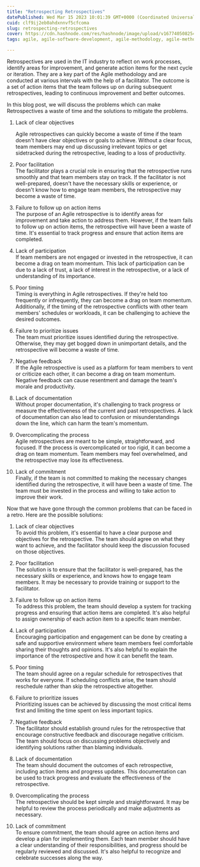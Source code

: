 ```yaml
---
title: "Retrospecting Retrospectives"
datePublished: Wed Mar 15 2023 10:01:39 GMT+0000 (Coordinated Universal Time)
cuid: clf9ij2eb0ahdxnnvf5cfcoma
slug: retrospecting-retrospectives
cover: https://cdn.hashnode.com/res/hashnode/image/upload/v1677405082546/230db992-7cc1-4b00-a39d-ddeaa53da250.png
tags: agile, agile-software-development, agile-methodology, agile-methods, retrosepctive

---
```


Retrospectives are used in the IT industry to reflect on work processes, identify areas for improvement, and generate action items for the next cycle or iteration. They are a key part of the Agile methodology and are conducted at various intervals with the help of a facilitator. The outcome is a set of action items that the team follows up on during subsequent retrospectives, leading to continuous improvement and better outcomes.

In this blog post, we will discuss the problems which can make Retrospectives a waste of time and the solutions to mitigate the problems.

1. Lack of clear objectives
    
    Agile retrospectives can quickly become a waste of time if the team doesn't have clear objectives or goals to achieve. Without a clear focus, team members may end up discussing irrelevant topics or get sidetracked during the retrospective, leading to a loss of productivity.
    
2. Poor facilitation  
    The facilitator plays a crucial role in ensuring that the retrospective runs smoothly and that team members stay on track. If the facilitator is not well-prepared, doesn't have the necessary skills or experience, or doesn't know how to engage team members, the retrospective may become a waste of time.
    
3. Failure to follow up on action items  
    The purpose of an Agile retrospective is to identify areas for improvement and take action to address them. However, if the team fails to follow up on action items, the retrospective will have been a waste of time. It's essential to track progress and ensure that action items are completed.
    
4. Lack of participation  
    If team members are not engaged or invested in the retrospective, it can become a drag on team momentum. This lack of participation can be due to a lack of trust, a lack of interest in the retrospective, or a lack of understanding of its importance.
    
5. Poor timing  
    Timing is everything in Agile retrospectives. If they're held too frequently or infrequently, they can become a drag on team momentum. Additionally, if the timing of the retrospective conflicts with other team members' schedules or workloads, it can be challenging to achieve the desired outcomes.
    
6. Failure to prioritize issues  
    The team must prioritize issues identified during the retrospective. Otherwise, they may get bogged down in unimportant details, and the retrospective will become a waste of time.
    
7. Negative feedback  
    If the Agile retrospective is used as a platform for team members to vent or criticize each other, it can become a drag on team momentum. Negative feedback can cause resentment and damage the team's morale and productivity.
    
8. Lack of documentation  
    Without proper documentation, it's challenging to track progress or measure the effectiveness of the current and past retrospectives. A lack of documentation can also lead to confusion or misunderstandings down the line, which can harm the team's momentum.
    
9. Overcomplicating the process  
    Agile retrospectives are meant to be simple, straightforward, and focused. If the process is overcomplicated or too rigid, it can become a drag on team momentum. Team members may feel overwhelmed, and the retrospective may lose its effectiveness.
    
10. Lack of commitment  
    Finally, if the team is not committed to making the necessary changes identified during the retrospective, it will have been a waste of time. The team must be invested in the process and willing to take action to improve their work.
    

Now that we have gone through the common problems that can be faced in a retro. Here are the possible solutions:

1. Lack of clear objectives  
    To avoid this problem, it's essential to have a clear purpose and objectives for the retrospective. The team should agree on what they want to achieve, and the facilitator should keep the discussion focused on those objectives.
    
2. Poor facilitation  
    The solution is to ensure that the facilitator is well-prepared, has the necessary skills or experience, and knows how to engage team members. It may be necessary to provide training or support to the facilitator.
    
3. Failure to follow up on action items  
    To address this problem, the team should develop a system for tracking progress and ensuring that action items are completed. It's also helpful to assign ownership of each action item to a specific team member.
    
4. Lack of participation  
    Encouraging participation and engagement can be done by creating a safe and supportive environment where team members feel comfortable sharing their thoughts and opinions. It's also helpful to explain the importance of the retrospective and how it can benefit the team.
    
5. Poor timing  
    The team should agree on a regular schedule for retrospectives that works for everyone. If scheduling conflicts arise, the team should reschedule rather than skip the retrospective altogether.
    
6. Failure to prioritize issues  
    Prioritizing issues can be achieved by discussing the most critical items first and limiting the time spent on less important topics.
    
7. Negative feedback  
    The facilitator should establish ground rules for the retrospective that encourage constructive feedback and discourage negative criticism. The team should focus on discussing problems objectively and identifying solutions rather than blaming individuals.
    
8. Lack of documentation  
    The team should document the outcomes of each retrospective, including action items and progress updates. This documentation can be used to track progress and evaluate the effectiveness of the retrospective.
    
9. Overcomplicating the process  
    The retrospective should be kept simple and straightforward. It may be helpful to review the process periodically and make adjustments as necessary.
    
10. Lack of commitment  
    To ensure commitment, the team should agree on action items and develop a plan for implementing them. Each team member should have a clear understanding of their responsibilities, and progress should be regularly reviewed and discussed. It's also helpful to recognize and celebrate successes along the way.